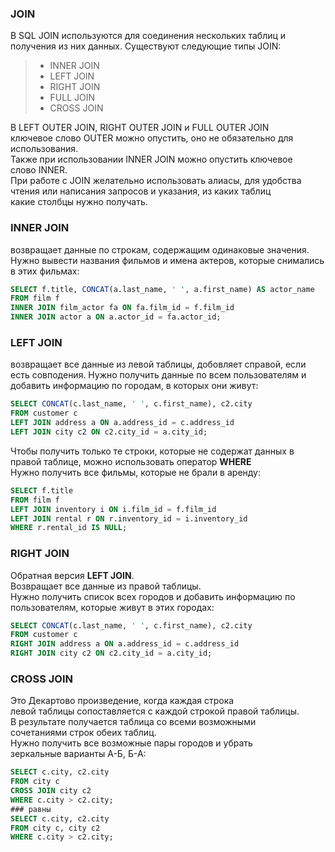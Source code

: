 ### JOIN

В SQL JOIN используются для соединения нескольких таблиц и
получения из них данных. Существуют следующие типы JOIN:
>- INNER JOIN
>- LEFT JOIN
>- RIGHT JOIN
>- FULL JOIN
>- CROSS JOIN

В LEFT OUTER JOIN, RIGHT OUTER JOIN и FULL OUTER JOIN  
ключевое слово OUTER можно опустить, оно не обязательно для  
использования.  
Также при использовании INNER JOIN можно опустить ключевое  
слово INNER.  
При работе с JOIN желательно использовать алиасы, для удобства  
чтения или написания запросов и указания, из каких таблиц  
какие столбцы нужно получать.


### INNER JOIN 

возвращает данные по строкам, содержащим
одинаковые значения.  
Нужно вывести названия фильмов и имена актеров, которые
снимались в этих фильмах:  
```sql
SELECT f.title, CONCAT(a.last_name, ' ', a.first_name) AS actor_name
FROM film f
INNER JOIN film_actor fa ON fa.film_id = f.film_id
INNER JOIN actor a ON a.actor_id = fa.actor_id;
```


### LEFT JOIN 

возвращает все данные из левой таблицы, добовляет справой, если есть совподения. 
Нужно получить данные по всем пользователям и добавить
информацию по городам, в которых они живут:  
```sql
SELECT CONCAT(c.last_name, ' ', c.first_name), c2.city
FROM customer c
LEFT JOIN address a ON a.address_id = c.address_id
LEFT JOIN city c2 ON c2.city_id = a.city_id;
```
Чтобы получить только те строки, которые не содержат данных в  
правой таблице, можно использовать оператор **WHERE**  
Нужно получить все фильмы, которые не брали в аренду:
```sql
SELECT f.title
FROM film f
LEFT JOIN inventory i ON i.film_id = f.film_id
LEFT JOIN rental r ON r.inventory_id = i.inventory_id
WHERE r.rental_id IS NULL;
```

### RIGHT JOIN

Обратная версия **LEFT JOIN**.  
Возвращает все данные из правой таблицы.  
Нужно получить список всех городов и добавить информацию по  
пользователям, которые живут в этих городах:  
```sql
SELECT CONCAT(c.last_name, ' ', c.first_name), c2.city
FROM customer c
RIGHT JOIN address a ON a.address_id = c.address_id
RIGHT JOIN city c2 ON c2.city_id = a.city_id;
```


### CROSS JOIN

Это Декартово произведение, когда каждая строка  
левой таблицы сопоставляется с каждой строкой правой таблицы.  
В результате получается таблица со всеми возможными  
сочетаниями строк обеих таблиц.  
Нужно получить все возможные пары городов и убрать  
зеркальные варианты А-Б, Б-А:  
```sql
SELECT c.city, c2.city
FROM city c
CROSS JOIN city c2
WHERE c.city > c2.city;
### равны
SELECT c.city, c2.city
FROM city c, city c2
WHERE c.city > c2.city;
```
